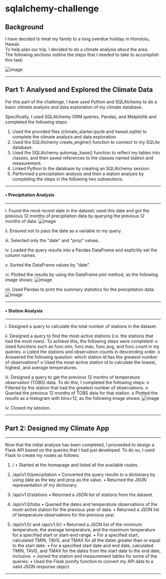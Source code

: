 # sqlalchemy-challenge


## Background
I have decided to treat my family to a long overdue holiday in Honolulu, Hawaii.  
To help plan our trip, I decided to do a climate analysis about the area.  
The following sections outline the steps that I needed to take to accomplish this task.

![image](https://github.com/Mago281/sqlalchemy-challenge/assets/131424690/db3a42e1-7c58-430c-8346-5156593b3e6f)

________________________________________

## Part 1:	Analysed and Explored the Climate Data

For this part of the challenge, I have used Python and SQLAlchemy to do a basic climate analysis and data exploration of my climate database.  

Specifically, I used SQLAlchemy ORM queries, Pandas, and Matplotlib and completed the following steps:

1.	Used the provided files (climate_starter.ipynb and hawaii.sqlite) to complete the climate analysis and data exploration.
2.	Used the SQLAlchemy create_engine() function to connect to my SQLite database.
3.	Used the SQLAlchemy automap_base() function to reflect my tables into classes, and then saved references to the classes named station and measurement.
4.	Linked Python to the database by creating an SQLAlchemy session.
5.	Performed a precipitation analysis and then a station analysis by completing the steps in the following two subsections.

---

#### •	Precipitation Analysis
---

i.	Found the most recent date in the dataset; used this date and got the previous 12 months of precipitation data by querying the previous 12 months of data:
   ![image](https://github.com/Mago281/sqlalchemy-challenge/assets/131424690/daf9c2b7-2389-44a5-8cef-2191a9370a05)

ii.	Ensured not to pass the date as a variable to my query.

iii.	Selected only the "date" and "prcp" values.

iv.	Loaded the query results into a Pandas DataFrame and explicitly set the column names.

v.	Sorted the DataFrame values by "date".

vi.	Plotted the results by using the DataFrame plot method, as the following image shows:
   ![image](https://github.com/Mago281/sqlalchemy-challenge/assets/131424690/8ca4a851-5b3c-47b9-b937-c7947068accb)


vii.	Used Pandas to print the summary statistics for the precipitation data:
      ![image](https://github.com/Mago281/sqlalchemy-challenge/assets/131424690/e3a3007f-5539-423a-97c9-67cd4c5fa06a)


---

#### •	Station Analysis
---

i.	Designed a query to calculate the total number of stations in the dataset.

ii.	Designed a query to find the most-active stations (i.e. the stations that had the most rows).  To achieve this, the following steps were completed:
  o	Used functions such as func.min, func.max, func.avg, and func.count	 in my queries.
  o	Listed the stations and observation counts in descending order.
  o	Answered the following question: which station id has the greatest number of observations?
  o	Used the most-active station id to calculate the lowest, highest, and average temperatures.

iii.	Designed a query to get the previous 12 months of temperature observation (TOBS) data.  To do this, I completed the following steps:
  o	Filtered by the station that had the greatest number of observations.
  o	Queried the previous 12 months of TOBS data for that station.
  o	Plotted the results as a histogram with bins=12, as the following image shows:
    ![image](https://github.com/Mago281/sqlalchemy-challenge/assets/131424690/c7432110-778f-4580-a93a-0dd7ce8ec710)

iv.	Closed my session.
________________________________________

## Part 2:	Designed my Climate App
---

Now that the initial analysis has been completed, I proceeded to design a Flask API based on the queries that I had just developed.  To do so, I used Flask to create my routes as follows:

1.	/
    •	Started at the homepage and listed all the available routes.
  	
2.	/api/v1.0/precipitation
    •	Converted the query results to a dictionary by using date as the key and prcp as the value.
    •	Returned the JSON representation of my dictionary.
  	
3.	/api/v1.0/stations
    •	Returned a JSON list of stations from the dataset.
  	
4.	/api/v1.0/tobs
    •	Queried the dates and temperature observations of the most-active station for the previous year of data.
    •	Returned a JSON list of temperature observations for the previous year.
  	
5.	/api/v1.0/<start> and /api/v1.0/<start>/<end>
    •	Returned a JSON list of the minimum temperature, the average temperature, and the maximum temperature for a specified start or start-end range.
    •	For a specified start, calculated TMIN, TAVG, and TMAX for all the dates greater than or equal to the start date.
    •	For a specified start date and end date, calculated TMIN, TAVG, and TMAX for the dates from the start date to the end date, inclusive.
    •	Joined the station and measurement tables for some of the queries.
    •	Used the Flask jsonify function to convert my API data to a valid JSON response object.
________________________________________





